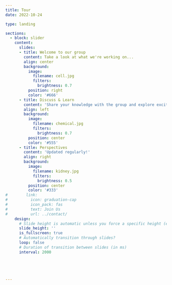 ```yaml
---
title: Tour
date: 2022-10-24

type: landing

sections:
  - block: slider
    content:
      slides:
      - title: Welcome to our group
        content: Take a look at what we're working on...
        align: center
        background:
          image:
            filename: cell.jpg
            filters:
              brightness: 0.7
          position: right
          color: '#666'
      - title: Discuss & Learn
        content: 'Share your knowledge with the group and explore exciting new topics together!'
        align: left
        background:
          image:
            filename: chemical.jpg
            filters:
              brightness: 0.7
          position: center
          color: '#555'
      - title: Perspectives
        content: 'Updated regularly!'
        align: right
        background:
          image:
            filename: kidney.jpg
            filters:
              brightness: 0.5
          position: center
          color: '#333'
#        link:
#          icon: graduation-cap
#          icon_pack: fas
#          text: Join Us
#          url: ../contact/
    design:
      # Slide height is automatic unless you force a specific height (e.g. '400px')
      slide_height: ''
      is_fullscreen: true
      # Automatically transition through slides?
      loop: false
      # Duration of transition between slides (in ms)
      interval: 2000





---
```

